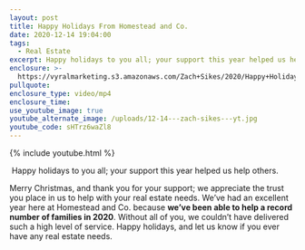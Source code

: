 ```yaml
---
layout: post
title: Happy Holidays From Homestead and Co.
date: 2020-12-14 19:04:00
tags:
  - Real Estate
excerpt: Happy holidays to you all; your support this year helped us help others
enclosure: >-
  https://vyralmarketing.s3.amazonaws.com/Zach+Sikes/2020/Happy+Holidays+From+Homestead+and+Co..mp4
pullquote:
enclosure_type: video/mp4
enclosure_time:
use_youtube_image: true
youtube_alternate_image: /uploads/12-14---zach-sikes---yt.jpg
youtube_code: sHTrz6waZl8
---
```


{% include youtube.html %}

&nbsp;Happy holidays to you all; your support this year helped us help others.

Merry Christmas, and thank you for your support; we appreciate the trust you place in us to help with your real estate needs. We’ve had an excellent year here at Homestead and Co. because **we’ve been able to help a record number of families in 2020**. Without all of you, we couldn’t have delivered such a high level of service. Happy holidays, and let us know if you ever have any real estate needs.
